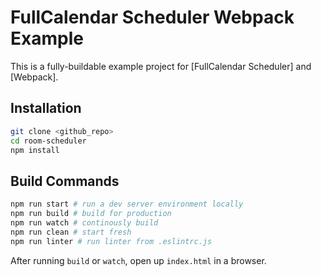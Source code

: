 
# FullCalendar Scheduler Webpack Example

This is a fully-buildable example project for [FullCalendar Scheduler] and [Webpack].


## Installation

```bash
git clone <github_repo>
cd room-scheduler
npm install
```

## Build Commands

```bash
npm run start # run a dev server environment locally
npm run build # build for production
npm run watch # continously build
npm run clean # start fresh
npm run linter # run linter from .eslintrc.js
```

After running `build` or `watch`, open up `index.html` in a browser.
